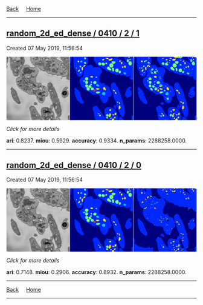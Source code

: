 
[Back](..)&nbsp;&nbsp;&nbsp;&nbsp;&nbsp;[Home](https://leapmanlab.github.io/snapshots)

---

<div class="summary"><a href="1"><h2>random_2d_ed_dense / 0410 / 2 / 1</h2></a><p>Created 07 May 2019, 11:56:54
</p><a href="1"><img src="1/media/summary.png" align="center"></a><p>
<i>Click for more details</i>
</p></div>

**ari**: 0.8237. **miou**: 0.5929. **accuracy**: 0.9334. **n_params**: 2288258.0000. 

---

<div class="summary"><a href="0"><h2>random_2d_ed_dense / 0410 / 2 / 0</h2></a><p>Created 07 May 2019, 11:56:54
</p><a href="0"><img src="0/media/summary.png" align="center"></a><p>
<i>Click for more details</i>
</p></div>

**ari**: 0.7148. **miou**: 0.2906. **accuracy**: 0.8932. **n_params**: 2288258.0000. 

---

[Back](..)&nbsp;&nbsp;&nbsp;&nbsp;&nbsp;[Home](https://leapmanlab.github.io/snapshots)

---